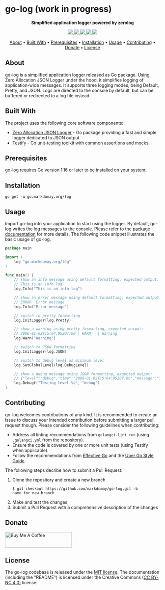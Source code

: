 # go-log (work in progress)

<!-- Tagline -->
<p align="center">
    <b>Simplified application logger powered by zerolog</b>
    <br />
</p>


<!-- Badges -->
<p align="center">
    <a href="https://www.codefactor.io/repository/github/markdumay/go-log" alt="CodeFactor">
        <img src="https://img.shields.io/codefactor/grade/github/markdumay/go-log" />
    </a>
    <a href="https://github.com/markdumay/go-log/commits/main" alt="Last commit">
        <img src="https://img.shields.io/github/last-commit/markdumay/go-log.svg" />
    </a>
    <a href="https://github.com/markdumay/go-log/issues" alt="Issues">
        <img src="https://img.shields.io/github/issues/markdumay/go-log.svg" />
    </a>
    <a href="https://github.com/markdumay/go-log/pulls" alt="Pulls">
        <img src="https://img.shields.io/github/issues-pr-raw/markdumay/go-log.svg" />
    </a>
    <a href="https://github.com/markdumay/go-log/blob/main/LICENSE" alt="License">
        <img src="https://img.shields.io/github/license/markdumay/go-log" />
    </a>
</p>

<!-- Table of Contents -->
<p align="center">
  <a href="#about">About</a> •
  <a href="#built-with">Built With</a> •
  <a href="#prerequisites">Prerequisites</a> •
  <a href="#installation">Installation</a> •
  <a href="#usage">Usage</a> •
  <a href="#contributing">Contributing</a> •
  <a href="#donate">Donate</a> •
  <a href="#license">License</a>
</p>


## About
go-log is a simplified application logger released as Go package. Using Zero Allocation JSON Logger under the hood, it simplifies logging of application-wide messages. It supports three logging modes, being Default, Pretty, and JSON. Logs are directed to the console by default, but can be buffered or redirected to a log file instead.

## Built With
The project uses the following core software components:
* [Zero Allocation JSON Logger][zerolog_url] - Go package providing a fast and simple logger dedicated to JSON output.
* [Testify][testify_url] - Go unit-testing toolkit with common assertions and mocks.

## Prerequisites
go-log requires Go version 1.16 or later to be installed on your system.

## Installation
```console
go get -u go.markdumay.org/log
```

## Usage
Import go-log into your application to start using the logger. By default, go-log writes the log messages to the console. Please refer to the [package documentation][package] for more details. The following code snippet illustrates the basic usage of go-log.

```go
package main

import (
    log "go.markdumay.org/log"
)

func main() {
    // show an info message using default formatting, expected output:
    // This is an info log
    log.Info("This is an info log")

    // show an error message using default formatting, expected output:
    // ERROR  Error message
    log.Info("Error message")

    // switch to pretty formatting
    log.InitLogger(log.Pretty)

    // show a warning using pretty formatting, expected output:
    // 2006-01-02T15:04:05Z07:00 | WARN   | Warning
    log.Warn("Warning")

    // switch to JSON formatting
    log.InitLogger(log.JSON)

    // switch to debug level as minimum level
    log.SetGlobalLevel(log.DebugLevel)

    // show a debug message using JSON formatting, expected output:
    // {"level":"debug","time":"2006-01-02T15:04:05Z07:00","message":"Testing level debug"}
    log.Debugf("Testing level %s", "debug")
}
```

## Contributing
go-log welcomes contributions of any kind. It is recommended to create an issue to discuss your intended contribution before submitting a larger pull request though. Please consider the following guidelines when contributing:
- Address all linting recommendations from `golangci-lint run` (using `.golangci.yml` from the repository).
- Ensure the code is covered by one or more unit tests (using Testify when applicable).
- Follow the recommendations from [Effective Go][effective_go] and the [Uber Go Style Guide][uber_go_guide].

The following steps decribe how to submit a Pull Request:
1. Clone the repository and create a new branch 
    ```console
    $ git checkout https://github.com/markdumay/go-log.git -b name_for_new_branch
    ```
2. Make and test the changes
3. Submit a Pull Request with a comprehensive description of the changes

## Donate
<a href="https://www.buymeacoffee.com/markdumay" target="_blank"><img src="https://cdn.buymeacoffee.com/buttons/lato-orange.png" alt="Buy Me A Coffee" style="height: 51px !important;width: 217px !important;"></a>

## License
The go-log codebase is released under the [MIT license][license]. The documentation (including the "README") is licensed under the Creative Commons ([CC BY-NC 4.0)][cc-by-nc-4.0] license.

<!-- MARKDOWN PUBLIC LINKS -->
[cc-by-nc-4.0]: https://creativecommons.org/licenses/by-nc/4.0/
[effective_go]: https://golang.org/doc/effective_go
[testify_url]: https://github.com/stretchr/testify
[uber_go_guide]: https://github.com/uber-go/guide/
[zerolog_url]: https://github.com/rs/zerolog

<!-- MARKDOWN MAINTAINED LINKS -->
<!-- TODO: add blog link
[blog]: https://markdumay.com
-->
[blog]: https://github.com/markdumay
[license]: https://github.com/markdumay/go-log/blob/main/LICENSE
[package]: https://pkg.go.dev/go.markdumay.org/log
[repository]: https://github.com/markdumay/go-log.git